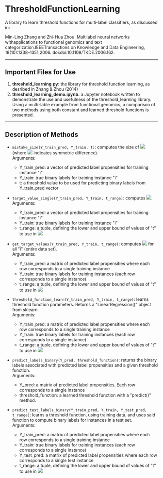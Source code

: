# ThresholdFunctionLearning

A library to learn threshold functions for multi-label classifiers, as discussed in: 

Min-Ling Zhang and Zhi-Hua Zhou.  Multilabel neural networks withapplications to functional genomics and text categorization.IEEETransactions on Knowledge and Data Engineering, 18(10):1338–1351,2006.  doi:doi:10.1109/TKDE.2006.162.

---

## Important Files for Use

1. **threshold_learning.py:** the library for threshold function learning, as desribed in Zhang \& Zhou (2014)
2. **threshold_learning_demo.ipynb:** a Jupyter notebook written to demonstrate the use and usefulness of the threshold_learning library. Using a multi-lable example from functional genomics, a comparison of two methods using both constant and learned threshold functions is presented.
---

## Description of Methods

* `mistake_size(Y_train_pred, Y_train, t)`: computes the size of <img src="https://render.githubusercontent.com/render/math?math=\widehat{Y}_i \Delta Y_i"> (where <img src="https://render.githubusercontent.com/render/math?math=\Delta"> indicates symmetric difference).    
    Arguments: 
    - Y_train_pred: a vector of predicted label propensities for training instance "i"
    - Y_train: true binary labels for training instance "i"
    - t: a threshold value to be used for predicting binary labels from Y_train_pred vector

* `target_value_single(Y_train_pred, Y_train, t_range)`: computes <img src="https://render.githubusercontent.com/render/math?math=\textrm{argmin}_t (\widehat{Y}_i \Delta Y_i)">.     
    Arguments:
    - Y_train_pred: a vector of predicted label propensities for training instance "i"
    - Y_train: true binary labels for training instance "i"
    - t_range: a tuple, defining the lower and upper bound of values of "t" to use in <img src="https://render.githubusercontent.com/render/math?math=\textrm{argmin}_t">

* `get_target_values(Y_train_pred, Y_train, t_range)`: computes <img src="https://render.githubusercontent.com/render/math?math=\textrm{argmin}_t (\widehat{Y}_i \Delta Y_i)"> for all "i" (entire data set).    
    Arguments:
    - Y_train_pred: a matrix of predicted label propensities where each row corresponds to a single training instance
    - Y_train: true binary labels for training instances (each row corresponds to a single instance)
    - t_range: a tuple, defining the lower and upper bound of values of "t" to use in <img src="https://render.githubusercontent.com/render/math?math=\textrm{argmin}_t">

* `threshold_function_learn(Y_train_pred, Y_train, t_range)`: learns threshold function parameters. Returns a "LinearRegression()" object from sklearn.    
    Arguments:
    - Y_train_pred: a matrix of predicted label propensities where each row corresponds to a single training instance
    - Y_train: true binary labels for training instances (each row corresponds to a single instance)
    - t_range: a tuple, defining the lower and upper bound of values of "t" to use in <img src="https://render.githubusercontent.com/render/math?math=\textrm{argmin}_t">

* `predict_labels_binary(Y_pred, threshold_function)`: returns the binary labels associated with predicted label propensities and a given threshold function.    
    Arguments:
    - Y_pred: a matrix of predicted label propensities. Each row corresponds to a single instance
    - threshold_function: a learned threshold function with a "predict()" method. 

* `predict_test_labels_binary(Y_train_pred, Y_train, Y_test_pred, t_range)`: learns a threshold function, using training data, and uses said function to compute binary labels for instances in a test set.     
    Arguments:
    - Y_train_pred: a matrix of predicted label propensities where each row corresponds to a single training instance
    - Y_train: true binary labels for training instances (each row corresponds to a single instance)
    - Y_test_pred: a matrix of predicted label propensities where each row corresponds to a single test instance
    - t_range: a tuple, defining the lower and upper bound of values of "t" to use in <img src="https://render.githubusercontent.com/render/math?math=\textrm{argmin}_t">


